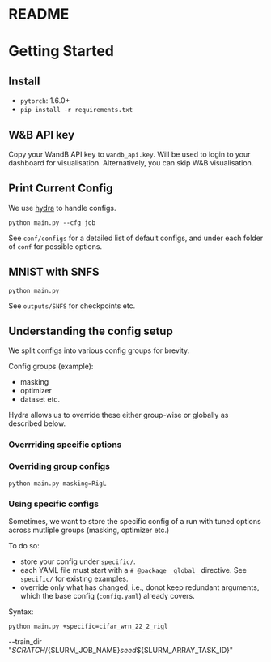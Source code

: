 # README

# Getting Started

## Install 

* `pytorch`: 1.6.0+
* `pip install -r requirements.txt`

## W&B API key

Copy your WandB API key to `wandb_api.key`.
Will be used to login to your dashboard for visualisation. 
Alternatively, you can skip W&B visualisation.

## Print Current Config

We use [hydra](https://hydra.cc/docs/intro) to handle configs.

```
python main.py --cfg job
```

See `conf/configs` for a detailed list of default configs, and under each folder of `conf` for possible options.

## MNIST with SNFS

```
python main.py
```

See `outputs/SNFS` for checkpoints etc. 

## Understanding the config setup

We split configs into various config groups for brevity.

Config groups (example):
* masking
* optimizer
* dataset 
etc.

Hydra allows us to override these either group-wise or globally as described below.
 
### Overrriding specific options

 
### Overriding group configs

`python main.py masking=RigL`

### Using specific configs

Sometimes, we want to store the specific config of a run with tuned options across mutliple groups (masking, optimizer etc.)

To do so:

* store your config under `specific/`. 
* each YAML file must start with a `# @package _global_` directive. See `specific/` for existing examples. 
* override only what has changed, i.e., donot keep redundant arguments, which the base config (`config.yaml`) already covers.

Syntax:

`python main.py +specific=cifar_wrn_22_2_rigl`

--train_dir "${SCRATCH}/${SLURM_JOB_NAME}_seed_${SLURM_ARRAY_TASK_ID}"